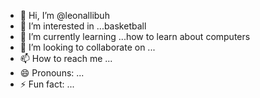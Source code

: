 - 👋 Hi, I’m @leonallibuh
- 👀 I’m interested in ...basketball
- 🌱 I’m currently learning ...how to learn about computers
- 💞️ I’m looking to collaborate on ...
- 📫 How to reach me ...
- 😄 Pronouns: ...
- ⚡ Fun fact: ...

<!---
leonallibuh/leonallibuh is a ✨ special ✨ repository because its `README.md` (this file) appears on your GitHub profile.
You can click the Preview link to take a look at your changes.
--->
